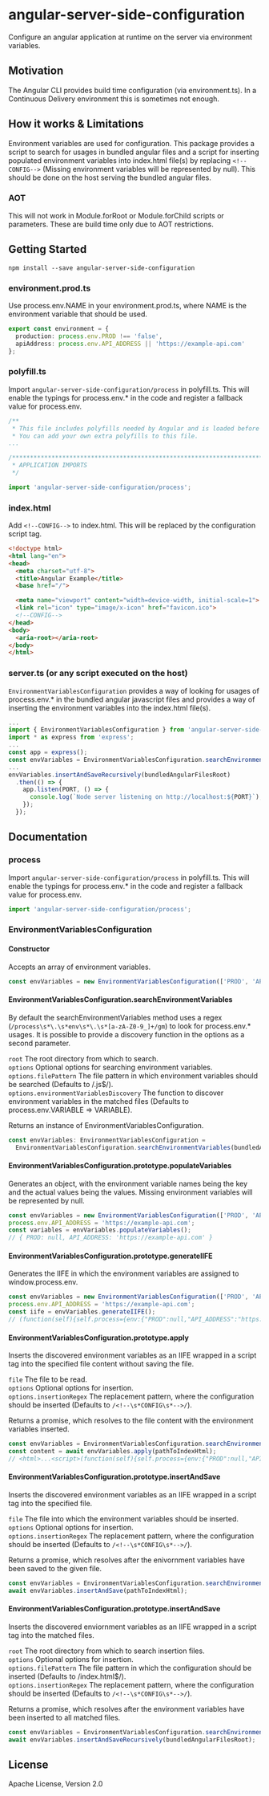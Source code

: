 # angular-server-side-configuration
Configure an angular application at runtime on the server via environment variables.

## Motivation
The Angular CLI provides build time configuration (via environment.ts).
In a Continuous Delivery environment this is sometimes not enough.

## How it works & Limitations
Environment variables are used for configuration. This package provides a script
to search for usages in bundled angular files and a script for inserting populated
environment variables into index.html file(s) by replacing `<!--CONFIG-->`
(Missing environment variables will be represented by null). This should be done
on the host serving the bundled angular files.

### AOT
This will not work in Module.forRoot or Module.forChild scripts or parameters.
These are build time only due to AOT restrictions.

## Getting Started
```
npm install --save angular-server-side-configuration
```

### environment.prod.ts
Use process.env.NAME in your environment.prod.ts, where NAME is the
environment variable that should be used.

```typescript
export const environment = {
  production: process.env.PROD !== 'false',
  apiAddress: process.env.API_ADDRESS || 'https://example-api.com'
};
```

### polyfill.ts
Import `angular-server-side-configuration/process` in polyfill.ts. This will enable
the typings for process.env.* in the code and register a fallback value for process.env.

```typescript
/**
 * This file includes polyfills needed by Angular and is loaded before the app.
 * You can add your own extra polyfills to this file.
...

/***************************************************************************************************
 * APPLICATION IMPORTS
 */

import 'angular-server-side-configuration/process';
```

### index.html
Add `<!--CONFIG-->` to index.html. This will be replaced by the configuration script tag.

```html
<!doctype html>
<html lang="en">
<head>
  <meta charset="utf-8">
  <title>Angular Example</title>
  <base href="/">

  <meta name="viewport" content="width=device-width, initial-scale=1">
  <link rel="icon" type="image/x-icon" href="favicon.ico">
  <!--CONFIG-->
</head>
<body>
  <aria-root></aria-root>
</body>
</html>
```

### server.ts (or any script executed on the host)
`EnvironmentVariablesConfiguration` provides a way of looking for usages of process.env.*
in the bundled angular javascript files and provides a way of inserting the environment variables
into the index.html file(s).

```typescript
...
import { EnvironmentVariablesConfiguration } from 'angular-server-side-configuration';
import * as express from 'express';
...
const app = express();
const envVariables = EnvironmentVariablesConfiguration.searchEnvironmentVariables(bundledAngularFilesRoot);
...
envVariables.insertAndSaveRecursively(bundledAngularFilesRoot)
  .then(() => {
    app.listen(PORT, () => {
      console.log(`Node server listening on http://localhost:${PORT}`);
    });
  });
```
## Documentation

### process
Import `angular-server-side-configuration/process` in polyfill.ts. This will enable
the typings for process.env.* in the code and register a fallback value for process.env.

```typescript
import 'angular-server-side-configuration/process';
```

### EnvironmentVariablesConfiguration

#### Constructor
Accepts an array of environment variables.
```typescript
const envVariables = new EnvironmentVariablesConfiguration(['PROD', 'API_ADDRESS']);
```

#### EnvironmentVariablesConfiguration.searchEnvironmentVariables
By default the searchEnvironmentVariables method uses a regex
(`/process\s*\.\s*env\s*\.\s*[a-zA-Z0-9_]+/gm`) to look for process.env.* usages.
It is possible to provide a discovery function in the options as a second parameter.

`root` The root directory from which to search.  
`options` Optional options for searching environment variables.  
`options.filePattern` The file pattern in which environment variables should be searched
(Defaults to /.js$/).  
`options.environmentVariablesDiscovery` The function to discover environment variables in
the matched files (Defaults to process.env.VARIABLE => VARIABLE).

Returns an instance of EnvironmentVariablesConfiguration.

```typescript
const envVariables: EnvironmentVariablesConfiguration =
  EnvironmentVariablesConfiguration.searchEnvironmentVariables(bundledAngularFilesRoot);
```

#### EnvironmentVariablesConfiguration.prototype.populateVariables
Generates an object, with the environment variable names being the key and
the actual values being the values. Missing environment variables will be represented by null.

```typescript
const envVariables = new EnvironmentVariablesConfiguration(['PROD', 'API_ADDRESS']);
process.env.API_ADDRESS = 'https://example-api.com';
const variables = envVariables.populateVariables();
// { PROD: null, API_ADDRESS: 'https://example-api.com' }
```

#### EnvironmentVariablesConfiguration.prototype.generateIIFE
Generates the IIFE in which the environment variables are assigned to window.process.env.

```typescript
const envVariables = new EnvironmentVariablesConfiguration(['PROD', 'API_ADDRESS']);
process.env.API_ADDRESS = 'https://example-api.com';
const iife = envVariables.generateIIFE();
// (function(self){self.process={env:{"PROD":null,"API_ADDRESS":"https://example-api.com"};})(window)
```

#### EnvironmentVariablesConfiguration.prototype.apply
Inserts the discovered environment variables as an IIFE wrapped in a script tag
into the specified file content without saving the file.

`file` The file to be read.  
`options` Optional options for insertion.  
`options.insertionRegex` The replacement pattern, where the configuration should be inserted
(Defaults to `/<!--\s*CONFIG\s*-->/`).

Returns a promise, which resolves to the file content with the environment variables inserted.

```typescript
const envVariables = EnvironmentVariablesConfiguration.searchEnvironmentVariables(bundledAngularFilesRoot);
const content = await envVariables.apply(pathToIndexHtml);
// <html>...<script>(function(self){self.process={env:{"PROD":null,"API_ADDRESS":"https://example-api.com"};})(window)</script>...</html>
```

#### EnvironmentVariablesConfiguration.prototype.insertAndSave
Inserts the discovered environment variables as an IIFE wrapped in a script tag into the specified file.

`file` The file into which the environment variables should be inserted.  
`options` Optional options for insertion.  
`options.insertionRegex` The replacement pattern, where the configuration should be inserted
(Defaults to `/<!--\s*CONFIG\s*-->/`).

Returns a promise, which resolves after the enivornment variables have been saved to the given file.

```typescript
const envVariables = EnvironmentVariablesConfiguration.searchEnvironmentVariables(bundledAngularFilesRoot);
await envVariables.insertAndSave(pathToIndexHtml);
```

#### EnvironmentVariablesConfiguration.prototype.insertAndSave
Inserts the discovered enviornment variables as an IIFE wrapped in a script tag into the matched files.

`root` The root directory from which to search insertion files.  
`options` Optional options for insertion.  
`options.filePattern` The file pattern in which the configuration should be inserted
(Defaults to /index.html$/).  
`options.insertionRegex` The replacement pattern, where the configuration should
be inserted (Defaults to `/<!--\s*CONFIG\s*-->/`).

Returns a promise, which resolves after the environment variables have been inserted to all matched files.

```typescript
const envVariables = EnvironmentVariablesConfiguration.searchEnvironmentVariables(bundledAngularFilesRoot);
await envVariables.insertAndSaveRecursively(bundledAngularFilesRoot);
```

## License
Apache License, Version 2.0